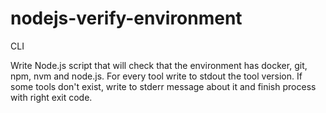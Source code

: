# nodejs-verify-environment

CLI

Write Node.js script that will check that the environment has docker, git, npm, nvm and node.js. For every tool write to stdout the tool version. If some tools don't exist, write to stderr message about it and finish process with right exit code.